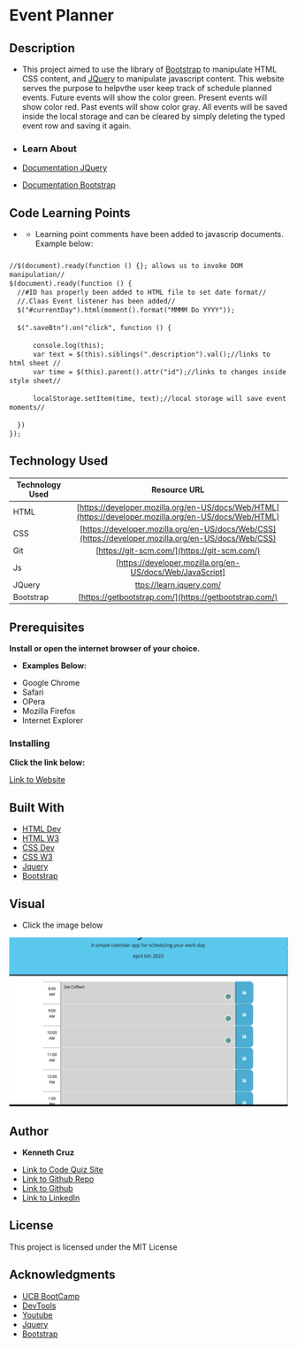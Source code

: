 #  Event Planner


## **Description**

* This project aimed to use the library of [Bootstrap](https://getbootstrap.com/) to manipulate HTML CSS content, and [JQuery](https://learn.jquery.com/) to manipulate javascript content. This website serves the purpose to helpvthe user keep track of schedule planned events. Future events will show the color green. Present events will show  color red. Past events will show color gray.
All events will be saved inside the local storage and can be cleared by simply deleting the typed event row and saving it again.


* ### Learn About

* [Documentation JQuery](https://getbootstrap.com/docs/5.3/customize/overview/)
* [Documentation Bootstrap](https://api.jquery.com/)


## **Code Learning Points**

- * Learning point comments have been added to javascrip documents. Example below:  

### 

```Js
//$(document).ready(function () {}; allows us to invoke DOM manipulation//
$(document).ready(function () {
  //#ID has properly been added to HTML file to set date format//
  //.Claas Event listener has been added//
  $("#currentDay").html(moment().format("MMMM Do YYYY")); 

  $(".saveBtn").on("click", function () {
    
      console.log(this);
      var text = $(this).siblings(".description").val();//links to html sheet //
      var time = $(this).parent().attr("id");//links to changes inside style sheet// 
     
      localStorage.setItem(time, text);//local storage will save event moments// 
      
  })
});
```

## **Technology Used**

| Technology Used         | Resource URL           | 
| ------------- |:-------------:| 
| HTML    | [https://developer.mozilla.org/en-US/docs/Web/HTML](https://developer.mozilla.org/en-US/docs/Web/HTML)|  
| CSS     | [https://developer.mozilla.org/en-US/docs/Web/CSS](https://developer.mozilla.org/en-US/docs/Web/CSS)      |   
| Git | [https://git-scm.com/](https://git-scm.com/)     |    
| Js  | [https://developer.mozilla.org/en-US/docs/Web/JavaScript]  | 
 |  JQuery |[ttps://learn.jquery.com/](ttps://learn.jquery.com/)     | 
  |  Bootstrap  | [https://getbootstrap.com/](https://getbootstrap.com/)  | 

## **Prerequisites**

**Install or open the internet browser of your choice.**

*  **Examples Below:**

- Google Chrome
- Safari
- OPera
- Mozilla Firefox
- Internet Explorer

### **Installing**

**Click the link below:** 

[Link to Website](https://cruzkenneth504.github.io/event-planner/)

## **Built With**

* [HTML Dev](https://developer.mozilla.org/en-US/docs/Web/HTML)
* [HTML W3](https://www.w3schools.com/html/default.asp)   
* [CSS Dev](https://developer.mozilla.org/en-US/docs/Web/CSS)
* [CSS W3](https://www.w3schools.com/css/default.asp)
* [Jquery](https://learn.jquery.com/)
* [Bootstrap](https://getbootstrap.com/)

## **Visual**

* Click the image below 

[![Image](./imgs/visual.png)](https://cruzkenneth504.github.io/event-planner/)


## **Author**

* **Kenneth Cruz** 


- [Link to Code Quiz Site](https://github.com/Cruzkenneth504.io/event-planner)
- [Link to Github Repo](https://github.com/Cruzkenneth504/event-planner)
- [Link to Github](https://github.com/cruzkenneth504)
- [Link to LinkedIn](linkedin.com/in/cruzkenneth504)

       
## **License**

This project is licensed under the MIT License

## **Acknowledgments**

* [UCB BootCamp](https://bootcamp.berkeley.edu/)
* [DevTools](https://dev.to/)
* [Youtube](https://www.youtube.com/)
* [Jquery](https://learn.jquery.com/)
* [Bootstrap](https://getbootstrap.com/) 

